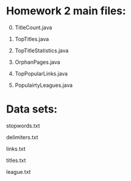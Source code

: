 # Homework 2 main files:

0. TitleCount.java

1. TopTitles.java

2. TopTitleStatistics.java

3. OrphanPages.java

4. TopPopularLinks.java

5. PopulairtyLeagues.java

# Data sets:

stopwords.txt

delimiters.txt

links.txt

titles.txt

league.txt
